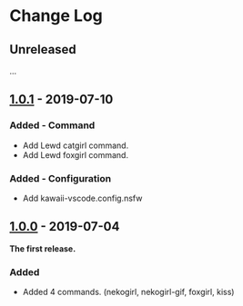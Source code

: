 # Change Log

## Unreleased

...

## [1.0.1](https://github.com/InkoHX/kawaii-vscode/releases/tag/1.0.1) - 2019-07-10

### Added - Command

- Add Lewd catgirl command.
- Add Lewd foxgirl command.

### Added - Configuration

- Add kawaii-vscode.config.nsfw

## [1.0.0](https://github.com/InkoHX/kawaii-vscode/releases/tag/1.0.0) - 2019-07-04

**The first release.**

### Added

- Added 4 commands. (nekogirl, nekogirl-gif, foxgirl, kiss)
